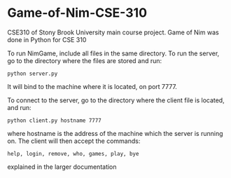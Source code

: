 Game-of-Nim-CSE-310
===================

CSE310 of Stony Brook University main course project. Game of Nim was done in Python for CSE 310


To run NimGame, include all files in the same directory. To run the server, go to the directory where the files are stored and run:

	python server.py

It will bind to the machine where it is located, on port 7777.

To connect to the server, go to the directory where the client file is located, and run:

	python client.py hostname 7777

where hostname is the address of the machine which the server is running on. The client will then accept the commands:

	help, login, remove, who, games, play, bye

explained in the larger documentation
